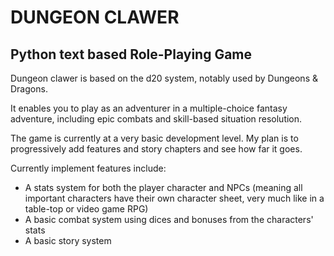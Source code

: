 # DUNGEON CLAWER

## Python text based Role-Playing Game

Dungeon clawer is based on the d20 system, notably used by Dungeons & Dragons.

It enables you to play as an adventurer in a multiple-choice fantasy adventure, including epic combats and skill-based situation resolution.

The game is currently at a very basic development level. My plan is to progressively add features and story chapters and see how far it goes.

Currently implement features include:

* A stats system for both the player character and NPCs (meaning all important characters have their own character sheet, very much like in a table-top or video game RPG)
* A basic combat system using dices and bonuses from the characters' stats
* A basic story system